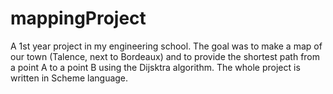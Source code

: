 # mappingProject
A 1st year project in my engineering school. The goal was to make a map of our town (Talence, next to Bordeaux) and to provide the shortest path from a point A to a point B using the Dijsktra algorithm.
The whole project is written in Scheme language.
